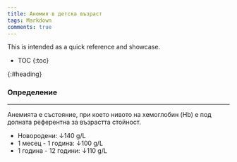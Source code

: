 ```yaml
---
title: Анемия в детска възраст
tags: Markdown 
comments: true
---
```


This is intended as a quick reference and showcase. 

* TOC
{:toc}


{:#heading}
### Определение 
---
Анемията е състояние, при което нивото на хемоглобин (Hb) е под долната референтна за възрастта стойност.

- Новородени: ↓140 g/L
- 1 месец - 1 година: ↓100 g/L
- 1 година - 12 години: ↓110 g/L